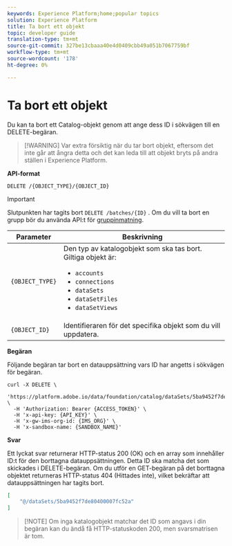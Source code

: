 ```yaml
---
keywords: Experience Platform;home;popular topics
solution: Experience Platform
title: Ta bort ett objekt
topic: developer guide
translation-type: tm+mt
source-git-commit: 327be13cbaaa40e4d0409cbb49a051b7067759bf
workflow-type: tm+mt
source-wordcount: '178'
ht-degree: 0%

---
```



# Ta bort ett objekt

Du kan ta bort ett Catalog-objekt genom att ange dess ID i sökvägen till en DELETE-begäran.

>[!WARNING] Var extra försiktig när du tar bort objekt, eftersom det inte går att ångra detta och det kan leda till att objekt bryts på andra ställen i Experience Platform.

**API-format**

```http
DELETE /{OBJECT_TYPE}/{OBJECT_ID}
```

>[!IMPORTANT]
>
>Slutpunkten har tagits bort `DELETE /batches/{ID}` . Om du vill ta bort en grupp bör du använda API:t för [gruppinmatning](../../ingestion/batch-ingestion/api-overview.md#delete-a-batch).

| Parameter | Beskrivning |
| --- | --- |
| `{OBJECT_TYPE}` | Den typ av katalogobjekt som ska tas bort. Giltiga objekt är: <ul><li>`accounts`</li><li>`connections`</li><li>`dataSets`</li><li>`dataSetFiles`</li><li>`dataSetViews`</li></ul> |
| `{OBJECT_ID}` | Identifieraren för det specifika objekt som du vill uppdatera. |

**Begäran**

Följande begäran tar bort en datauppsättning vars ID har angetts i sökvägen för begäran.

```shell
curl -X DELETE \
  'https://platform.adobe.io/data/foundation/catalog/dataSets/5ba9452f7de80400007fc52a' \
  -H 'Authorization: Bearer {ACCESS_TOKEN}' \
  -H 'x-api-key: {API_KEY}' \
  -H 'x-gw-ims-org-id: {IMS_ORG}' \
  -H 'x-sandbox-name: {SANDBOX_NAME}'
```

**Svar**

Ett lyckat svar returnerar HTTP-status 200 (OK) och en array som innehåller ID:t för den borttagna datauppsättningen. Detta ID ska matcha det som skickades i DELETE-begäran. Om du utför en GET-begäran på det borttagna objektet returneras HTTP-status 404 (Hittades inte), vilket bekräftar att datauppsättningen har tagits bort.

```json
[
    "@/dataSets/5ba9452f7de80400007fc52a"
]
```

>[!NOTE] Om inga katalogobjekt matchar det ID som angavs i din begäran kan du ändå få HTTP-statuskoden 200, men svarsmatrisen är tom.
